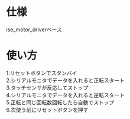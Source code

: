 # 仕様
ise_motor_driverベース

# 使い方
 1.リセットボタンでスタンバイ  
 2.シリアルモニタでデータを入れると正転スタート  
 3.タッチセンサが反応してストップ  
 4.シリアルモニタでデータを入れると逆転スタート  
 5.正転と同じ回転数回転したら自動でストップ  
 6.次使う前にリセットボタンを押す  
